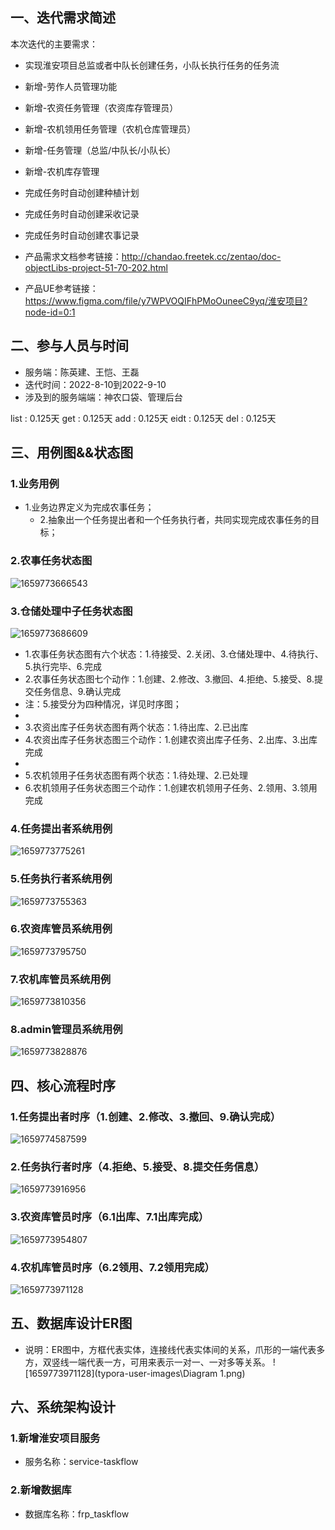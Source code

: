 ## 一、迭代需求简述

本次迭代的主要需求：

- 实现淮安项目总监或者中队长创建任务，小队长执行任务的任务流
- 新增-劳作人员管理功能
- 新增-农资任务管理（农资库存管理员）
- 新增-农机领用任务管理（农机仓库管理员）
- 新增-任务管理（总监/中队长/小队长）
- 新增-农机库存管理
- 完成任务时自动创建种植计划
- 完成任务时自动创建采收记录
- 完成任务时自动创建农事记录

- 产品需求文档参考链接：http://chandao.freetek.cc/zentao/doc-objectLibs-project-51-70-202.html
- 产品UE参考链接：https://www.figma.com/file/y7WPVOQIFhPMoOuneeC9yq/淮安项目?node-id=0:1

## 二、参与人员与时间

- 服务端：陈英建、王恺、王磊
- 迭代时间：2022-8-10到2022-9-10
- 涉及到的服务端端：神农口袋、管理后台

list : 0.125天 get : 0.125天 add : 0.125天 eidt : 0.125天 del : 0.125天

## 三、用例图&&状态图

### 1.业务用例

- 1.业务边界定义为完成农事任务；
    - 2.抽象出一个任务提出者和一个任务执行者，共同实现完成农事任务的目标；

### 2.农事任务状态图

![1659773666543](typora-user-images\1659773666543.png)

### 3.仓储处理中子任务状态图

![1659773686609](typora-user-images\1659773686609.png)

- 1.农事任务状态图有六个状态：1.待接受、2.关闭、3.仓储处理中、4.待执行、5.执行完毕、6.完成
- 2.农事任务状态图七个动作：1.创建、2.修改、3.撤回、4.拒绝、5.接受、8.提交任务信息、9.确认完成
- 注：5.接受分为四种情况，详见时序图；
-
- 3.农资出库子任务状态图有两个状态：1.待出库、2.已出库
- 4.农资出库子任务状态图三个动作：1.创建农资出库子任务、2.出库、3.出库完成
-
- 5.农机领用子任务状态图有两个状态：1.待处理、2.已处理
- 6.农机领用子任务状态图三个动作：1.创建农机领用子任务、2.领用、3.领用完成

### 4.任务提出者系统用例

![1659773775261](typora-user-images\1659773775261.png)

### 5.任务执行者系统用例

![1659773755363](typora-user-images\1659773755363.png)

### 6.农资库管员系统用例

![1659773795750](typora-user-images\1659773795750.png)

### 7.农机库管员系统用例

![1659773810356](typora-user-images\1659773810356.png)

### 8.admin管理员系统用例

![1659773828876](typora-user-images\1659773828876.png)

## 四、核心流程时序

### 1.任务提出者时序（1.创建、2.修改、3.撤回、9.确认完成）

![1659774587599](typora-user-images\1659774587599.png)

### 2.任务执行者时序（4.拒绝、5.接受、8.提交任务信息）

![1659773916956](typora-user-images\1659773916956.png)

### 3.农资库管员时序（6.1出库、7.1出库完成）

![1659773954807](typora-user-images\1659773954807.png)

### 4.农机库管员时序（6.2领用、7.2领用完成）

![1659773971128](typora-user-images\1659773971128.png)

## 五、数据库设计ER图

- 说明：ER图中，方框代表实体，连接线代表实体间的关系，爪形的一端代表多方，双竖线一端代表一方，可用来表示一对一、一对多等关系。
  ![1659773971128](typora-user-images\Diagram 1.png)

## 六、系统架构设计

### 1.新增淮安项目服务

- 服务名称：service-taskflow

### 2.新增数据库

- 数据库名称：frp_taskflow

